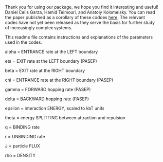Thank you for using our package, we hope you find it interesting and useful!
Daniel Celis Garza, Hamid Teimouri, and Anatoly Kolomeisky.
You can read the paper published as a corollary of these codoes [here](http://python.rice.edu/~kolomeisky/articles/J.stat.mech_P04013.pdf). The relevant codes have not yet been released as they serve the basis for further study of increasingly complex systems.

This readme file contains instructions and explanations of the parameters used in the codes.

alpha	= 	ENTRANCE rate at the LEFT boundary

eta	= 	EXIT rate at the LEFT boundary (PASEP)

beta	=	EXIT rate at the RIGHT boundary

chi	=	ENTRANCE rate at the RIGHT boundary (PASEP)

gamma	=	FORWARD hopping rate (PASEP)

delta	=	BACKWARD hopping rate (PASEP)

epsilon	=	interaction ENERGY, scaled to kbT units

theta	=	energy SPLITTING between attraction and repulsion

q	=	BINDING rate

r	=	UNBINDING rate

J	=	particle FLUX

rho	=	DENSITY
